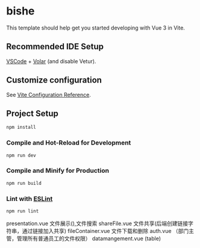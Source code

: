 # bishe

This template should help get you started developing with Vue 3 in Vite.

## Recommended IDE Setup

[VSCode](https://code.visualstudio.com/) + [Volar](https://marketplace.visualstudio.com/items?itemName=Vue.volar) (and disable Vetur).

## Customize configuration

See [Vite Configuration Reference](https://vite.dev/config/).

## Project Setup

```sh
npm install
```

### Compile and Hot-Reload for Development

```sh
npm run dev
```

### Compile and Minify for Production

```sh
npm run build
```

### Lint with [ESLint](https://eslint.org/)

```sh
npm run lint
```


presentation.vue 文件展示(),文件搜索
shareFile.vue 文件共享(后端创建链接字符串，通过链接加入共享)
fileContainer.vue 文件下载和删除
auth.vue （部门主管，管理所有普通员工的文件权限）
datamangement.vue (table)


